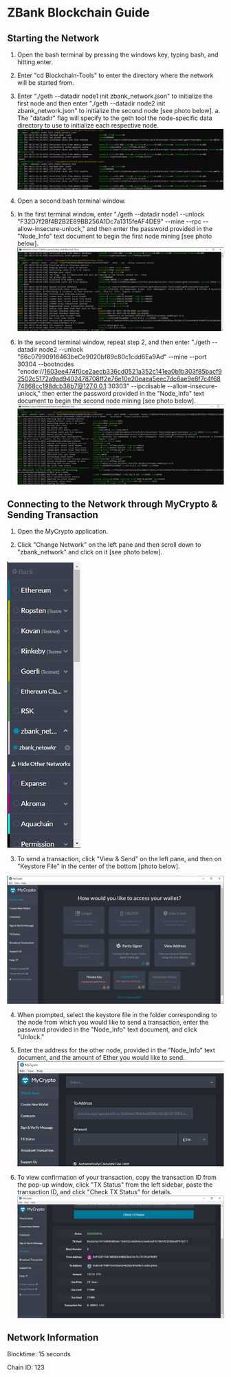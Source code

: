 # ZBank Blockchain Guide

## Starting the Network
1. Open the bash terminal by pressing the windows key, typing bash, and hitting enter.

2. Enter "cd Blockchain-Tools" to enter the directory where the network will be started from.

3. Enter "./geth --datadir node1 init zbank_network.json" to initialize the first node and then enter "./geth --datadir node2 init zbank_network.json" to initialize the second node [see photo below].
    a. The "datadir" flag will specify to the geth tool the node-specific data directory to use to initialize each respective node.
    ![Node_Initialization](ZBank_network/Screenshots/Node_Intitalization.png)
4. Open a second bash terminal window.
5. In the first terminal window, enter "./geth --datadir node1 --unlock "F32D7f28f4B2B2E89BB256A1Dc7a1315feAF4DE9" --mine --rpc --allow-insecure-unlock," and then enter the password provided in the "Node_Info" text document to begin the first node mining [see photo below].
![Node1_Mining](ZBank_network/Screenshots/Node1_Mining.png)
6. In the second terminal window, repeat step 2, and then enter "./geth --datadir node2 --unlock "86c07990916463beCe9020bf89c80c1cdd6Ea9Ad" --mine --port 30304 --bootnodes "enode://1603ee474f0ce2aecb336cd0521a352c141ea0b1b303f85bacf92502c5172a9ad9402478708ff2e76e10e20eaea5eec7dc6ae9e8f7c4f6874868cc198dcb38b7@127.0.0.1:30303" --ipcdisable --allow-insecure-unlock," then enter the password provided in the "Node_Info" text document to begin the second node mining [see photo below].
![Node2_Mining](ZBank_network/Screenshots/Node2_Mining.png)

## Connecting to the Network through MyCrypto & Sending Transaction

1. Open the MyCrypto application.

2. Click "Change Network" on the left pane and then scroll down to "zbank_network" and click on it [see photo below].

![Change_Network](ZBank_network/Screenshots/Change_Network.png)

3. To send a transaction, click "View & Send" on the left pane, and then on "Keystore File" in the center of the bottom [photo below].

![MyCrypto](ZBank_network/Screenshots/MyCrypto.png)

4. When prompted, select the keystore file in the folder corresponding to the node from which you would like to send a transaction, enter the password provided in the "Node_Info" text document, and click "Unlock."

5. Enter the address for the other node, provided in the "Node_Info" text document, and the amount of Ether you would like to send.
![Send_Transaction](ZBank_network/Screenshots/Send_Transaction.png)

6. To view confirmation of your transaction, copy the transaction ID from the pop-up window, click "TX Status" from the left sidebar, paste the transaction ID, and click "Check TX Status" for details.
![Transaction_Confirmation](ZBank_network/Screenshots/Transaction_Confirmation.png)

## Network Information

Blocktime: 15 seconds

Chain ID: 123

